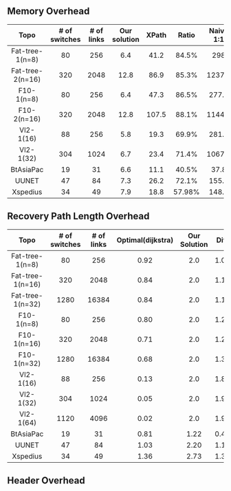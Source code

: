 ## Memory Overhead
| Topo | # of switches | # of links | Our solution | XPath | Ratio | Naive 1:1 | Ratio |
| :----: | :----: | :----: | :----: | :----: | :----: | :----: | :----: |
| Fat-tree-1(n=8)  | 80 | 256 | 6.4 | 41.2 | 84.5% | 298 | 97.9% |
| Fat-tree-2(n=16)  | 320 | 2048 | 12.8 | 86.9 | 85.3% | 1237.2 | 99.0% |
| F10-1(n=8)  | 80 | 256 | 6.4 | 47.3 | 86.5% | 277.6 | 97.7% |
| F10-2(n=16)  | 320 | 2048 | 12.8 | 107.5 | 88.1% | 1144.8 | 98.9% |
| Vl2-1(16)  | 88 | 256 | 5.8 | 19.3 | 69.9% | 281.6 | 97.9% |
| Vl2-1(32)  | 304 | 1024 | 6.7 | 23.4 | 71.4% | 1067.5 | 99.4% |
| BtAsiaPac  | 19 | 31 | 6.6 | 11.1 | 40.5% | 37.8 | 82.5% |
| UUNET  | 47 | 84 | 7.3 | 26.2 | 72.1% | 155.9 | 95.3% |
| Xspedius  | 34 | 49 | 7.9 | 18.8 | 57.98% | 148.2 | 94.67% |



## Recovery Path Length Overhead
| Topo | # of switches | # of links | Optimal(dijkstra) | Our Solution | Diff |
| :----: | :----: | :----: | :----: | :----: | :----: |
| Fat-tree-1(n=8)  | 80 | 256 | 0.92 | 2.0 | 1.08 |
| Fat-tree-1(n=16)  | 320 | 2048 | 0.84 | 2.0 | 1.16 |
| Fat-tree-1(n=32)  | 1280 | 16384 | 0.84 | 2.0 | 1.16 |
| F10-1(n=8)  | 80 | 256 | 0.80 | 2.0 | 1.20 |
| F10-1(n=16)  | 320 | 2048 | 0.71 | 2.0 | 1.29 |
| F10-1(n=32)  | 1280 | 16384 | 0.68 | 2.0 | 1.32 |
| Vl2-1(16)  | 88 | 256 | 0.13 | 2.0 | 1.87 |
| Vl2-1(32)  | 304 | 1024 | 0.05 | 2.0 | 1.95 |
| Vl2-1(64)  | 1120 | 4096 | 0.02 | 2.0 | 1.98 |
| BtAsiaPac  | 19 | 31 | 0.81 | 1.22 | 0.41 |
| UUNET  | 47 | 84 | 1.03 | 2.20 | 1.17 |
| Xspedius  | 34 | 49 | 1.36 | 2.73 | 1.37 |

## Header Overhead